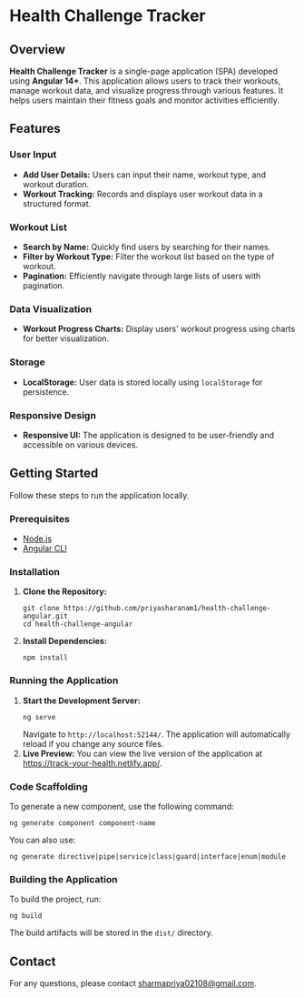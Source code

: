 <h1>Health Challenge Tracker</h1>

<h2>Overview</h2>
<p>
  <b>Health Challenge Tracker</b> is a single-page application (SPA) developed using <b>Angular 14+</b>. This application allows users to track their workouts, manage workout data, and visualize progress through various features. It helps users maintain their fitness goals and monitor activities efficiently.
</p>

<h2>Features</h2>

<h3>User Input</h3>
<ul>
  <li><b>Add User Details:</b> Users can input their name, workout type, and workout duration.</li>
  <li><b>Workout Tracking:</b> Records and displays user workout data in a structured format.</li>
</ul>

<h3>Workout List</h3>
<ul>
  <li><b>Search by Name:</b> Quickly find users by searching for their names.</li>
  <li><b>Filter by Workout Type:</b> Filter the workout list based on the type of workout.</li>
  <li><b>Pagination:</b> Efficiently navigate through large lists of users with pagination.</li>
</ul>

<h3>Data Visualization</h3>
<ul>
  <li><b>Workout Progress Charts:</b> Display users' workout progress using charts for better visualization.</li>
</ul>

<h3>Storage</h3>
<ul>
  <li><b>LocalStorage:</b> User data is stored locally using <code>localStorage</code> for persistence.</li>
</ul>

<h3>Responsive Design</h3>
<ul>
  <li><b>Responsive UI:</b> The application is designed to be user-friendly and accessible on various devices.</li>
</ul>

<h2>Getting Started</h2>
<p>Follow these steps to run the application locally.</p>

<h3>Prerequisites</h3>
<ul>
  <li><a href="https://nodejs.org/en/">Node.js</a></li>
  <li><a href="https://angular.io/cli">Angular CLI</a></li>
</ul>

<h3>Installation</h3>
<ol>
  <li>
    <b>Clone the Repository:</b>
    <pre><code>git clone https://github.com/priyasharanam1/health-challenge-angular.git
cd health-challenge-angular
</code></pre>
  </li>
  <li>
    <b>Install Dependencies:</b>
    <pre><code>npm install</code></pre>
  </li>
</ol>

<h3>Running the Application</h3>
<ol>
  <li>
    <b>Start the Development Server:</b>
    <pre><code>ng serve</code></pre>
    Navigate to <code>http://localhost:52144/</code>. The application will automatically reload if you change any source files.
  </li>
  <li>
    <b>Live Preview:</b>
    You can view the live version of the application at <a href="https://track-your-health.netlify.app/" target="_blank">https://track-your-health.netlify.app/</a>.
  </li>
</ol>


<h3>Code Scaffolding</h3>
<p>To generate a new component, use the following command:</p>
<pre><code>ng generate component component-name</code></pre>
<p>You can also use:</p>
<pre><code>ng generate directive|pipe|service|class|guard|interface|enum|module</code></pre>

<h3>Building the Application</h3>
<p>To build the project, run:</p>
<pre><code>ng build</code></pre>
<p>The build artifacts will be stored in the <code>dist/</code> directory.</p>

<h2>Contact</h2>
<p>
  For any questions, please contact <a href="sharmapriya02108@gmail.com">sharmapriya02108@gmail.com</a>.
</p>
